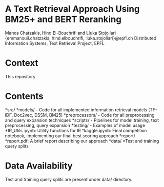# A Text Retrieval Approach Using BM25+ and BERT Reranking
Manos Chatzakis, Hind El-Bouchrifi and Lluka Stojollari
{emmanouil.chatzakis, hind.elbouchrifi, lluka.stojollari}@epfl.ch
Distributed Information Systems, Text Retrieval Project, EPFL

# Context
This repository 

# Contents
*src/
    *models/
        - Code for all implemented information retrieval models (TF-iDF, Doc2vec, DSSM, BM25)
    *preprocessors/
        - Code for all preprocessing and query expansion techniques
    *scripts/
        - Pipelines for model training, text preprocessing, query expansion
    *testing/
        - Examples of model usage
    *IR_Utils.ipynb: Utility functions for IR
    *kaggle.ipynb: Final competition notebook, implementing our final best scoring approach
*report/
    *report.pdf: A brief report describing our approach
*data/
    *Test and training query splits

# Data Availability
Test and training query splits are present under data/ directory.